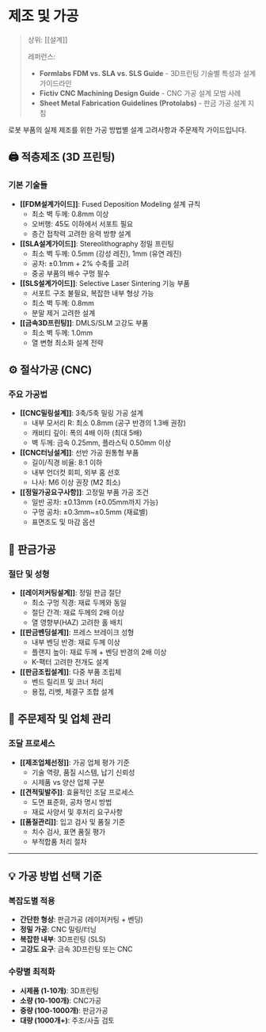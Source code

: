 # 제조 및 가공

> 상위: [[설계]]
> 
> 레퍼런스: 
> - **Formlabs FDM vs. SLA vs. SLS Guide** - 3D프린팅 기술별 특성과 설계 가이드라인
> - **Fictiv CNC Machining Design Guide** - CNC 가공 설계 모범 사례
> - **Sheet Metal Fabrication Guidelines (Protolabs)** - 판금 가공 설계 지침

로봇 부품의 실제 제조를 위한 가공 방법별 설계 고려사항과 주문제작 가이드입니다.

## 🖨️ 적층제조 (3D 프린팅)

### 기본 기술들
- **[[FDM설계가이드]]**: Fused Deposition Modeling 설계 규칙
  * 최소 벽 두께: 0.8mm 이상
  * 오버행: 45도 이하에서 서포트 필요
  * 층간 접착력 고려한 응력 방향 설계
- **[[SLA설계가이드]]**: Stereolithography 정밀 프린팅
  * 최소 벽 두께: 0.5mm (강성 레진), 1mm (유연 레진)
  * 공차: ±0.1mm + 2% 수축률 고려
  * 중공 부품의 배수 구멍 필수
- **[[SLS설계가이드]]**: Selective Laser Sintering 기능 부품
  * 서포트 구조 불필요, 복잡한 내부 형상 가능
  * 최소 벽 두께: 0.8mm
  * 분말 제거 고려한 설계
- **[[금속3D프린팅]]**: DMLS/SLM 고강도 부품
  * 최소 벽 두께: 1.0mm
  * 열 변형 최소화 설계 전략
## ⚙️ 절삭가공 (CNC)

### 주요 가공법
- **[[CNC밀링설계]]**: 3축/5축 밀링 가공 설계
  * 내부 모서리 R: 최소 0.8mm (공구 반경의 1.3배 권장)
  * 캐비티 깊이: 폭의 4배 이하 (최대 5배)
  * 벽 두께: 금속 0.25mm, 플라스틱 0.50mm 이상
- **[[CNC터닝설계]]**: 선반 가공 원통형 부품
  * 길이/직경 비율: 8:1 이하
  * 내부 언더컷 회피, 외부 홈 선호
  * 나사: M6 이상 권장 (M2 최소)
- **[[정밀가공요구사항]]**: 고정밀 부품 가공 조건
  * 일반 공차: ±0.13mm (±0.05mm까지 가능)
  * 구멍 공차: ±0.3mm~±0.5mm (재료별)
  * 표면조도 및 마감 옵션

## 📐 판금가공

### 절단 및 성형
- **[[레이저커팅설계]]**: 정밀 판금 절단
  * 최소 구멍 직경: 재료 두께와 동일
  * 절단 간격: 재료 두께의 2배 이상
  * 열 영향부(HAZ) 고려한 홀 배치
- **[[판금벤딩설계]]**: 프레스 브레이크 성형
  * 내부 벤딩 반경: 재료 두께 이상
  * 플랜지 높이: 재료 두께 + 벤딩 반경의 2배 이상
  * K-팩터 고려한 전개도 설계
- **[[판금조립설계]]**: 다중 부품 조립체
  * 벤드 릴리프 및 코너 처리
  * 용접, 리벳, 체결구 조합 설계

## 🏢 주문제작 및 업체 관리

### 조달 프로세스
- **[[제조업체선정]]**: 가공 업체 평가 기준
  * 기술 역량, 품질 시스템, 납기 신뢰성
  * 시제품 vs 양산 업체 구분
- **[[견적및발주]]**: 효율적인 조달 프로세스
  * 도면 표준화, 공차 명시 방법
  * 재료 사양서 및 후처리 요구사항
- **[[품질관리]]**: 입고 검사 및 품질 기준
  * 치수 검사, 표면 품질 평가
  * 부적합품 처리 절차

---

## 💡 가공 방법 선택 기준

### 복잡도별 적용
- **간단한 형상**: 판금가공 (레이저커팅 + 벤딩)
- **정밀 가공**: CNC 밀링/터닝
- **복잡한 내부**: 3D프린팅 (SLS)
- **고강도 요구**: 금속 3D프린팅 또는 CNC

### 수량별 최적화
- **시제품 (1-10개)**: 3D프린팅
- **소량 (10-100개)**: CNC가공
- **중량 (100-1000개)**: 판금가공
- **대량 (1000개+)**: 주조/사출 검토